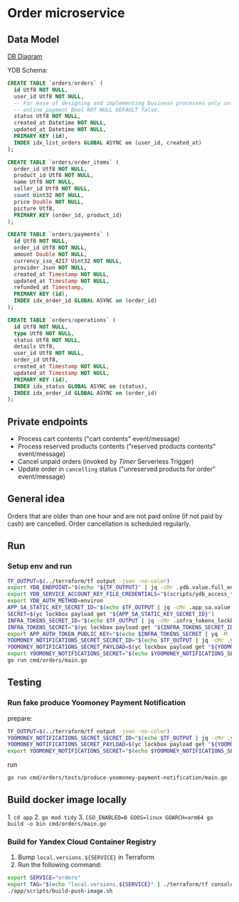 # Order microservice

## Data Model

[DB Diagram](https://dbdiagram.io/d/ecom-67b96d09263d6cf9a01083b2)

YDB Schema:

```sql
CREATE TABLE `orders/orders` (
  id Utf8 NOT NULL,
  user_id Utf8 NOT NULL,
  -- For ease of designing and implementing business processes only online payments are allowed
  -- online_payment Bool NOT NULL DEFAULT false,
  status Utf8 NOT NULL,
  created_at Datetime NOT NULL,
  updated_at Datetime NOT NULL,
  PRIMARY KEY (id),
  INDEX idx_list_orders GLOBAL ASYNC on (user_id, created_at)
);
```

```sql
CREATE TABLE `orders/order_items` (
  order_id Utf8 NOT NULL,
  product_id Utf8 NOT NULL,
  name Utf8 NOT NULL,
  seller_id Utf8 NOT NULL,
  count Uint32 NOT NULL,
  price Double NOT NULL,
  picture Utf8,
  PRIMARY KEY (order_id, product_id)
);
```

```sql
CREATE TABLE `orders/payments` (
  id Utf8 NOT NULL,
  order_id Utf8 NOT NULL,
  amount Double NOT NULL,
  currency_iso_4217 Uint32 NOT NULL,
  provider Json NOT NULL,
  created_at Timestamp NOT NULL,
  updated_at Timestamp NOT NULL,
  refunded_at Timestamp,
  PRIMARY KEY (id),
  INDEX idx_order_id GLOBAL ASYNC on (order_id)
);
```

```sql
CREATE TABLE `orders/operations` (
  id Utf8 NOT NULL,
  type Utf8 NOT NULL,
  status Utf8 NOT NULL,
  details Utf8,
  user_id Utf8 NOT NULL,
  order_id Utf8,
  created_at Timestamp NOT NULL,
  updated_at Timestamp NOT NULL,
  PRIMARY KEY (id),
  INDEX idx_status GLOBAL ASYNC on (status),
  INDEX idx_order_id GLOBAL ASYNC on (order_id)
);
```

## Private endpoints

- Process cart contents ("cart contents" event/message)
- Process reserved products contents ("reserved products contents" event/message)
- Cancel unpaid orders (invoked by *Timer* Serverless Trigger)
- Update order in `cancelling` status ("unreserved products for order" event/message)

## General idea

Orders that are older than one hour and are not paid online (if not paid by cash) are cancelled. Order cancellation is scheduled regularly.

## Run

### Setup env and run

```sh
TF_OUTPUT=$(../terraform/tf output -json -no-color)
export YDB_ENDPOINT="$(echo "${TF_OUTPUT}" | jq -cMr .ydb.value.full_endpoint)"
export YDB_SERVICE_ACCOUNT_KEY_FILE_CREDENTIALS="$(scripts/ydb_access_token.sh)"
export YDB_AUTH_METHOD=environ
APP_SA_STATIC_KEY_SECRET_ID="$(echo $TF_OUTPUT | jq -cMr .app_sa.value.static_key_lockbox_secret_id)"
SECRET=$(yc lockbox payload get "${APP_SA_STATIC_KEY_SECRET_ID}")
INFRA_TOKENS_SECRET_ID="$(echo $TF_OUTPUT | jq -cMr .infra_tokens_lockbox_secret_id.value)"
INFRA_TOKENS_SECRET="$(yc lockbox payload get "${INFRA_TOKENS_SECRET_ID}")"
export APP_AUTH_TOKEN_PUBLIC_KEY="$(echo $INFRA_TOKENS_SECRET | yq -M '.entries.[] | select(.key == "auth_token_public.key").text_value')"
YOOMONEY_NOTIFICATIONS_SECRET_SECRET_ID="$(echo $TF_OUTPUT | jq -cMr .yoomoney_payment_provider_notifications_secret_secret_id.value)"
YOOMONEY_NOTIFICATIONS_SECRET_PAYLOAD=$(yc lockbox payload get "${YOOMONEY_NOTIFICATIONS_SECRET_SECRET_ID}")
export YOOMONEY_NOTIFICATIONS_SECRET="$(echo $YOOMONEY_NOTIFICATIONS_SECRET_PAYLOAD | yq -M '.entries.[] | select(.key == "notification_secret").text_value')"
go run cmd/orders/main.go
```

## Testing

### Run fake produce Yoomoney Payment Notification

prepare:

```sh
TF_OUTPUT=$(../terraform/tf output -json -no-color)
YOOMONEY_NOTIFICATIONS_SECRET_SECRET_ID="$(echo $TF_OUTPUT | jq -cMr .yoomoney_payment_provider_notifications_secret_secret_id.value)"
YOOMONEY_NOTIFICATIONS_SECRET_PAYLOAD=$(yc lockbox payload get "${YOOMONEY_NOTIFICATIONS_SECRET_SECRET_ID}")
export YOOMONEY_NOTIFICATIONS_SECRET="$(echo $YOOMONEY_NOTIFICATIONS_SECRET_PAYLOAD | yq -M '.entries.[] | select(.key == "notification_secret").text_value')"
```

run

```sh
go run cmd/orders/tests/produce-yoomoney-payment-notification/main.go
```

## Build docker image locally

1\. `cd app`
2\. `go mod tidy`
3\. `CGO_ENABLED=0 GOOS=linux GOARCH=arm64 go build -o bin cmd/orders/main.go`

### Build for Yandex Cloud Container Registry

1. Bump `local.versions.${SERVICE}` in Terraform
2. Run the following command:

```sh
export SERVICE="orders"
export TAG="$(echo "local.versions.${SERVICE}" | ./terraform/tf console | jq -cMr)"
./app/scripts/build-push-image.sh
```